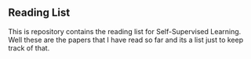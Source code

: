 ## Reading List

This is repository contains the reading list for Self-Supervised Learning. Well these are the papers that I have read so far and its a list just to keep track of that.
